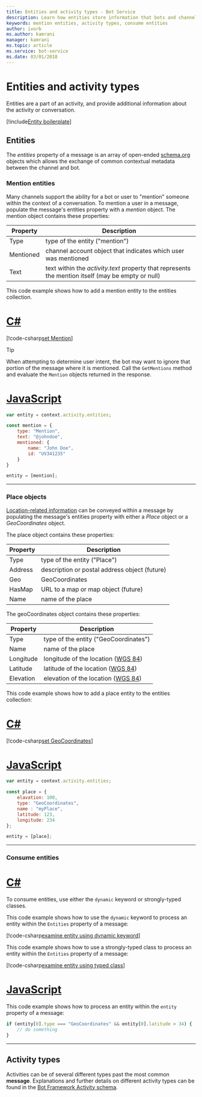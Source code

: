 ```yaml
---
title: Entities and activity types - Bot Service
description: Learn how entities store information that bots and channels use when exchanging messages. See how to populate entity properties and how to consume entities.
keywords: mention entities, activity types, consume entities
author: ivorb
ms.author: kamrani
manager: kamrani
ms.topic: article
ms.service: bot-service
ms.date: 03/01/2018
---
```

# Entities and activity types

Entities are a part of an activity, and provide additional information about the activity or conversation.

[!include[Entity boilerplate](includes/snippet-entity-boilerplate.md)]

## Entities

The *entities* property of a message is an array of open-ended <a href="http://schema.org/" target="_blank">schema.org</a>
objects which allows the exchange of common contextual metadata between the channel and bot.

### Mention entities

Many channels support the ability for a bot or user to "mention" someone within the context of a conversation.
To mention a user in a message, populate the message's entities property with a *mention* object.
The mention object contains these properties:

| Property | Description |
|----|----|
| Type | type of the entity ("mention") |
| Mentioned | channel account object that indicates which user was mentioned | 
| Text | text within the *activity.text* property that represents the mention itself (may be empty or null) |

This code example shows how to add a mention entity to the entities collection.

# [C#](#tab/cs)
[!code-csharp[set Mention](includes/code/dotnet-create-messages.cs#setMention)]

> [!TIP]
> When attempting to determine user intent, the  bot may want to ignore that portion
> of the message where it is mentioned. Call the `GetMentions` method and evaluate
> the `Mention` objects returned in the response.

# [JavaScript](#tab/js)
```javascript
var entity = context.activity.entities;

const mention = {
    type: "Mention",
    text: "@johndoe",
    mentioned: {
        name: "John Doe",
        id: "UV341235"
    }
}

entity = [mention];
```

---

### Place objects

<a href="https://schema.org/Place" target="_blank">Location-related information</a> can be conveyed
within a message by populating the message's entities property with either
a *Place* object or a *GeoCoordinates* object.

The place object contains these properties:

| Property | Description |
|----|----|
| Type | type of the entity ("Place") |
| Address | description or postal address object (future) |
| Geo | GeoCoordinates |
| HasMap | URL to a map or map object (future) |
| Name | name of the place |

The geoCoordinates object contains these properties:

| Property | Description |
|----|----|
| Type | type of the entity ("GeoCoordinates") |
| Name | name of the place |
| Longitude | longitude of the location (<a href="https://en.wikipedia.org/wiki/World_Geodetic_System" target="_blank">WGS 84</a>) |
| Latitude | latitude of the location (<a href="https://en.wikipedia.org/wiki/World_Geodetic_System" target="_blank">WGS 84</a>) |
| Elevation | elevation of the location (<a href="https://en.wikipedia.org/wiki/World_Geodetic_System" target="_blank">WGS 84</a>) |

This code example shows how to add a place entity to the entities collection:

# [C#](#tab/cs)
[!code-csharp[set GeoCoordinates](includes/code/dotnet-create-messages.cs#setGeoCoord)]

# [JavaScript](#tab/js)
```javascript
var entity = context.activity.entities;

const place = {
    elavation: 100,
    type: "GeoCoordinates",
    name : "myPlace",
    latitude: 123,
    longitude: 234
};

entity = [place];

```

---

### Consume entities

# [C#](#tab/cs)

To consume entities, use either the `dynamic` keyword or strongly-typed classes.

This code example shows how to use the `dynamic` keyword to process an entity within the `Entities` property of a message:

[!code-csharp[examine entity using dynamic keyword](includes/code/dotnet-create-messages.cs#examineEntity1)]

This code example shows how to use a strongly-typed class to process an entity within the `Entities` property of a message:

[!code-csharp[examine entity using typed class](includes/code/dotnet-create-messages.cs#examineEntity2)]

# [JavaScript](#tab/js)

This code example shows how to process an entity within the `entity` property of a message:

```javascript
if (entity[0].type === "GeoCoordinates" && entity[0].latitude > 34) {
    // do something
}
```

---

## Activity types
<!-- 
This code example show how to process an activity of type **message**:

# [C#](#tab/cs)

```cs
if (context.Activity.Type == ActivityTypes.Message){
    // do something
}
```

# [JavaScript](#tab/js)

```js
if(context.activity.type === 'message'){
    // do something
}
```

--- -->

Activities can be of several different types past the most common **message**. Explanations and further details on different activity types can be found in the [Bot Framework Activity schema](https://aka.ms/botSpecs-activitySchema).
